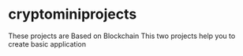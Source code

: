 # cryptominiprojects
<p> These projects are Based on Blockchain
This two projects help you to create basic application</p>
